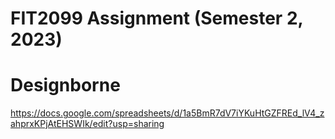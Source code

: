 # FIT2099 Assignment (Semester 2, 2023)

# Designborne

https://docs.google.com/spreadsheets/d/1a5BmR7dV7iYKuHtGZFREd_lV4_zahprxKPjAtEHSWIk/edit?usp=sharing
